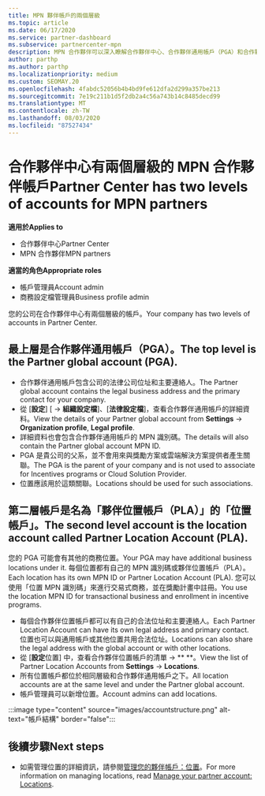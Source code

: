 ```yaml
---
title: MPN 夥伴帳戶的兩個層級
ms.topic: article
ms.date: 06/17/2020
ms.service: partner-dashboard
ms.subservice: partnercenter-mpn
description: MPN 合作夥伴可以深入瞭解合作夥伴中心、合作夥伴通用帳戶（PGA）和合作夥伴位置帳戶（PLA）中的兩個帳戶層級。
author: parthp
ms.author: parthp
ms.localizationpriority: medium
ms.custom: SEOMAY.20
ms.openlocfilehash: 4fabdc52056b4b4bd9fe612dfa2d299a357be213
ms.sourcegitcommit: 7e19c211b1d5f2db2a4c56a743b14c8485decd99
ms.translationtype: MT
ms.contentlocale: zh-TW
ms.lasthandoff: 08/03/2020
ms.locfileid: "87527434"
---
```

# <a name="partner-center-has-two-levels-of-accounts-for-mpn-partners"></a><span data-ttu-id="169ae-103">合作夥伴中心有兩個層級的 MPN 合作夥伴帳戶</span><span class="sxs-lookup"><span data-stu-id="169ae-103">Partner Center has two levels of accounts for MPN partners</span></span>

<span data-ttu-id="169ae-104">**適用於**</span><span class="sxs-lookup"><span data-stu-id="169ae-104">**Applies to**</span></span>

- <span data-ttu-id="169ae-105">合作夥伴中心</span><span class="sxs-lookup"><span data-stu-id="169ae-105">Partner Center</span></span>
- <span data-ttu-id="169ae-106">MPN 合作夥伴</span><span class="sxs-lookup"><span data-stu-id="169ae-106">MPN partners</span></span>

<span data-ttu-id="169ae-107">**適當的角色**</span><span class="sxs-lookup"><span data-stu-id="169ae-107">**Appropriate roles**</span></span>

- <span data-ttu-id="169ae-108">帳戶管理員</span><span class="sxs-lookup"><span data-stu-id="169ae-108">Account admin</span></span>
- <span data-ttu-id="169ae-109">商務設定檔管理員</span><span class="sxs-lookup"><span data-stu-id="169ae-109">Business profile admin</span></span>


<span data-ttu-id="169ae-110">您的公司在合作夥伴中心有兩個層級的帳戶。</span><span class="sxs-lookup"><span data-stu-id="169ae-110">Your company has two levels of accounts in Partner Center.</span></span>

## <a name="the-top-level-is-the-partner-global-account-pga"></a><span data-ttu-id="169ae-111">最上層是合作夥伴通用帳戶（PGA）。</span><span class="sxs-lookup"><span data-stu-id="169ae-111">The top level is the Partner global account (PGA).</span></span>

- <span data-ttu-id="169ae-112">合作夥伴通用帳戶包含公司的法律公司位址和主要連絡人。</span><span class="sxs-lookup"><span data-stu-id="169ae-112">The Partner global account contains the legal business address and the primary contact for your company.</span></span> 
- <span data-ttu-id="169ae-113">從 [**設定**] [  ->  **組織設定檔**]、[**法律設定檔**]，查看合作夥伴通用帳戶的詳細資料。</span><span class="sxs-lookup"><span data-stu-id="169ae-113">View the details of your Partner global account from **Settings** -> **Organization profile**, **Legal profile**.</span></span>
- <span data-ttu-id="169ae-114">詳細資料也會包含合作夥伴通用帳戶的 MPN 識別碼。</span><span class="sxs-lookup"><span data-stu-id="169ae-114">The details will also contain the Partner global account MPN ID.</span></span> 
- <span data-ttu-id="169ae-115">PGA 是貴公司的父系，並不會用來與獎勵方案或雲端解決方案提供者產生關聯。</span><span class="sxs-lookup"><span data-stu-id="169ae-115">The PGA is the parent of your company and is not used to associate for Incentives programs or Cloud Solution Provider.</span></span> 
- <span data-ttu-id="169ae-116">位置應該用於這類關聯。</span><span class="sxs-lookup"><span data-stu-id="169ae-116">Locations should be used for such associations.</span></span>

## <a name="the-second-level-account-is-the-location-account-called-partner-location-account-pla"></a><span data-ttu-id="169ae-117">第二層帳戶是名為「夥伴位置帳戶（PLA）」的「位置帳戶」。</span><span class="sxs-lookup"><span data-stu-id="169ae-117">The second level account is the location account called Partner Location Account (PLA).</span></span>

<span data-ttu-id="169ae-118">您的 PGA 可能會有其他的商務位置。</span><span class="sxs-lookup"><span data-stu-id="169ae-118">Your PGA may have additional business locations under it.</span></span> <span data-ttu-id="169ae-119">每個位置都有自己的 MPN 識別碼或夥伴位置帳戶（PLA）。</span><span class="sxs-lookup"><span data-stu-id="169ae-119">Each location has its own MPN ID or Partner Location Account (PLA).</span></span> <span data-ttu-id="169ae-120">您可以使用「位置 MPN 識別碼」來進行交易式商務，並在獎勵計畫中註冊。</span><span class="sxs-lookup"><span data-stu-id="169ae-120">You use the location MPN ID for transactional business and enrollment in incentive programs.</span></span>

- <span data-ttu-id="169ae-121">每個合作夥伴位置帳戶都可以有自己的合法位址和主要連絡人。</span><span class="sxs-lookup"><span data-stu-id="169ae-121">Each Partner Location Account can have its own legal address and primary contact.</span></span> <span data-ttu-id="169ae-122">位置也可以與通用帳戶或其他位置共用合法位址。</span><span class="sxs-lookup"><span data-stu-id="169ae-122">Locations can also share the legal address with the global account or with other locations.</span></span>
- <span data-ttu-id="169ae-123">從 [**設定**位置] 中，查看合作夥伴位置帳戶的清單  ->  \*\* \*\*。</span><span class="sxs-lookup"><span data-stu-id="169ae-123">View the list of Partner Location Accounts from **Settings** -> **Locations**.</span></span>
- <span data-ttu-id="169ae-124">所有位置帳戶都位於相同層級和合作夥伴通用帳戶之下。</span><span class="sxs-lookup"><span data-stu-id="169ae-124">All location accounts are at the same level and under the Partner global account.</span></span>
- <span data-ttu-id="169ae-125">帳戶管理員可以新增位置。</span><span class="sxs-lookup"><span data-stu-id="169ae-125">Account admins can add locations.</span></span>

:::image type="content" source="images/accountstructure.png" alt-text="帳戶結構" border="false":::

## <a name="next-steps"></a><span data-ttu-id="169ae-127">後續步驟</span><span class="sxs-lookup"><span data-stu-id="169ae-127">Next steps</span></span>

- <span data-ttu-id="169ae-128">如需管理位置的詳細資訊，請參閱[管理您的夥伴帳戶：位置](manage-locations.md)。</span><span class="sxs-lookup"><span data-stu-id="169ae-128">For more information on managing locations, read [Manage your partner account: Locations](manage-locations.md).</span></span>
